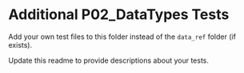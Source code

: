 # Additional P02_DataTypes Tests

Add your own test files to this folder instead of the `data_ref` folder (if exists).

Update this readme to provide descriptions about your tests.
